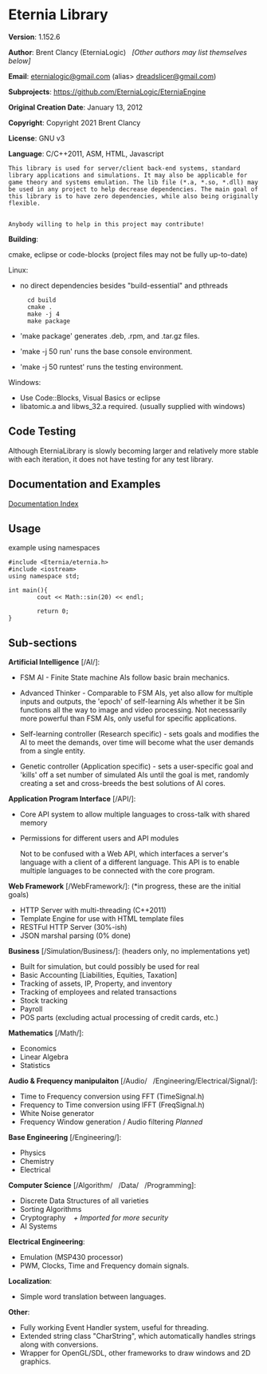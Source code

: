 # Eternia Library #

**Version**: 1.152.6 

**Author**: Brent Clancy (EterniaLogic) &nbsp;&nbsp;*[Other authors may list themselves below]*

**Email**: eternialogic@gmail.com (alias> dreadslicer@gmail.com)

**Subprojects**: https://github.com/EterniaLogic/EterniaEngine

**Original Creation Date**: January 13, 2012

**Copyright**: Copyright 2021 Brent Clancy

**License**: GNU v3

**Language**: C/C++2011, ASM, HTML, Javascript

	This library is used for server/client back-end systems, standard library applications and simulations. It may also be applicable for game theory and systems emulation. The lib file (*.a, *.so, *.dll) may be used in any project to help decrease dependencies. The main goal of this library is to have zero dependencies, while also being originally flexible.


	Anybody willing to help in this project may contribute!
	

**Building**:

cmake, eclipse or code-blocks (project files may not be fully up-to-date)

Linux:
- no direct dependencies besides "build-essential" and pthreads


		cd build
		cmake .
		make -j 4
		make package
		
- 'make package' generates .deb, .rpm, and .tar.gz files.
- 'make -j 50 run' runs the base console environment.
- 'make -j 50 runtest' runs the testing environment.




Windows:
- Use Code::Blocks, Visual Basics or eclipse
- libatomic.a and libws_32.a required. (usually supplied with windows)


Code Testing
--------------------------
Although EterniaLibrary is slowly becoming larger and relatively more stable with each iteration, it does not have testing for any test library.


Documentation and Examples
--------------------------
[Documentation Index](https://github.com/EterniaLogic/EterniaLibrary/blob/master/Documentation/index.md "Documentation Index")


Usage
--------------------------
example using namespaces

	#include <Eternia/eternia.h>
	#include <iostream>
	using namespace std;
		
	int main(){
        	cout << Math::sin(20) << endl;
        
        	return 0;
	}


Sub-sections
------------

**Artificial Intelligence** [/AI/]:
 - FSM AI - Finite State machine AIs follow basic brain mechanics.
 - Advanced Thinker - Comparable to FSM AIs, yet also allow for multiple inputs and outputs, the 'epoch' of self-learning AIs whether it be Sin functions all the way to image and video processing. Not necessarily more powerful than FSM AIs, only useful for specific applications.
 
 - Self-learning controller (Research specific) - sets goals and modifies the AI to meet the demands, over time will become what the user demands from a single entity.
 - Genetic controller (Application specific) - sets a user-specific goal and 'kills' off a set number of simulated AIs until the goal is met, randomly creating a set and cross-breeds the best solutions of AI cores.

**Application Program Interface** [/API/]:

- Core API system to allow multiple languages to cross-talk with shared memory
- Permissions for different users and API modules
	
	Not to be confused with a Web API, which interfaces a server's language with a client of a different language. This API is to enable multiple languages to be connected with the core program.

**Web Framework** [/WebFramework/]: (*in progress, these are the initial goals)

- HTTP Server with multi-threading (C++2011)
- Template Engine for use with HTML template files
- RESTFul HTTP Server (30%-ish)
- JSON marshal parsing (0% done)

**Business** [/Simulation/Business/]: (headers only, no implementations yet)

- Built for simulation, but could possibly be used for real
- Basic Accounting [Liabilities, Equities, Taxation]
- Tracking of assets, IP, Property, and inventory
- Tracking of employees and related transactions
- Stock tracking
- Payroll
- POS parts (excluding actual processing of credit cards, etc.)


**Mathematics** [/Math/]:

- Economics
- Linear Algebra
- Statistics

**Audio & Frequency manipulaiton** [/Audio/&nbsp;&nbsp;&nbsp;/Engineering/Electrical/Signal/]:

- Time to Frequency conversion using FFT (TimeSignal.h)
- Frequency to Time conversion using IFFT (FreqSignal.h)
- White Noise generator
- Frequency Window generation / Audio filtering *Planned*


**Base Engineering** [/Engineering/]:

- Physics
- Chemistry
- Electrical

**Computer Science** [/Algorithm/&nbsp;&nbsp;&nbsp;/Data/&nbsp;&nbsp;&nbsp;/Programming]:

- Discrete Data Structures of all varieties
- Sorting Algorithms
- Cryptography&nbsp;&nbsp;&nbsp;&nbsp;*+ Imported for more security*
- AI Systems

**Electrical Engineering**:

- Emulation (MSP430 processor)
- PWM, Clocks, Time and Frequency domain signals.

**Localization**:

- Simple word translation between languages.

**Other**:

- Fully working Event Handler system, useful for threading.
- Extended string class "CharString", which automatically handles strings along with conversions.
- Wrapper for OpenGL/SDL, other frameworks to draw windows and 2D graphics.
